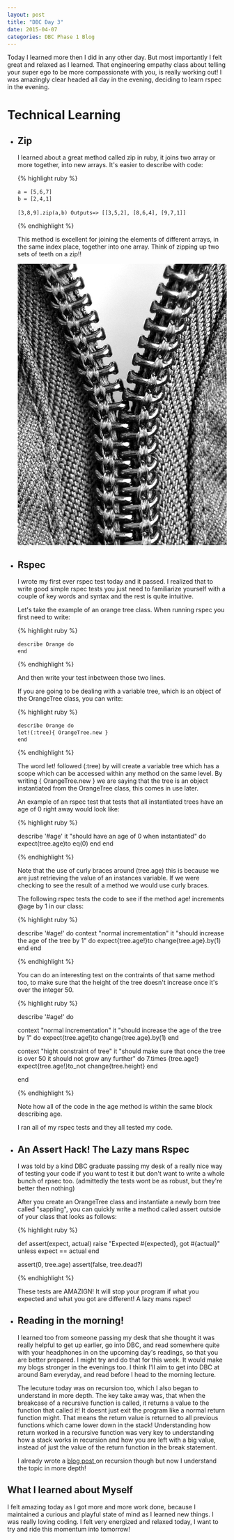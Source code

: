 ```yaml
---
layout: post
title: "DBC Day 3"
date: 2015-04-07
categories: DBC Phase 1 Blog
---
```


Today I learned more then I did in any other day. But most importantly I felt great and relaxed as I learned. That engineering empathy class about telling your super ego to be more compassionate with you, is really working out! I was amazingly clear headed all day in the evening, deciding to learn rspec in the evening.

<h1> Technical Learning </h1>
<ul>
  <li><h2>Zip</h2></li>
  I learned about a great method called zip in ruby, it joins two array or more together, into new arrays. It's easier to describe with code:

  {% highlight ruby %}

    a = [5,6,7]
    b = [2,4,1]

    [3,8,9].zip(a,b) Outputs=> [[3,5,2], [8,6,4], [9,7,1]]


  {% endhighlight %}

  This method is excellent for joining the elements of different arrays, in the same index place, together into one array. Think of zipping up two sets of teeth on a zip!!

![zipper](imgs/zipper.jpg)

<li><h2>Rspec</h2></li>

I wrote my first ever rspec test today and it passed. I realized that to write good simple rspec tests you just need to familiarize yourself with a couple of key words and syntax and the rest is quite intuitive.

Let's take the example of an orange tree class. When running rspec you first need to write:

{% highlight ruby %}

    describe Orange do
    end


  {% endhighlight %}

  And then write your test inbetween those two lines.

If you are going to be dealing with a variable tree, which is an object of the OrangeTree class, you can write:

{% highlight ruby %}

    describe Orange do
    let!(:tree){ OrangeTree.new }
    end


  {% endhighlight %}

The word let! followed (:tree) by  will create a variable tree which has a scope which can be accessed within any method on the same level. By writing { OrangeTree.new } we are saying that the tree is an object instantiated from the OrangeTree class, this comes in use later.

An example of an rspec test that tests that all instantiated trees have an age of 0 right away would look like:

{% highlight ruby %}

  describe '#age'
  it "should have an age of 0 when instantiated" do
    expect(tree.age)to eq(0)
  end
end

  {% endhighlight %}

Note that the use of curly braces around (tree.age) this is because we are just retrieving the value of an instances variable. If we were checking to see the result of a method we would use curly braces.

The following rspec tests the code to see if the method age! increments @age by 1 in our class:


{% highlight ruby %}

 describe '#age!' do
 context "normal incrementation"
  it "should increase the age of the tree by 1" do
    expect{tree.age!}to change{tree.age}.by(1)
  end
end

  {% endhighlight %}

You can do an interesting test on the contraints of that same method too, to make sure that the height of the tree doesn't increase once it's over the integer 50.

{% highlight ruby %}

 describe '#age!' do

 context "normal incrementation"
  it "should increase the age of the tree by 1" do
    expect{tree.age!}to change{tree.age}.by(1)
  end

  context "hight constraint of tree"
  it "should make sure that once the tree is over 50 it should not grow any further" do
    7.times {tree.age!}
    expect{tree.age!}to_not change{tree.height}
  end


end

  {% endhighlight %}

Note how all of the code in the age method is within the same block describing age.

I ran all of my rspec tests and they all tested my code.

<li><h2>An Assert Hack! The Lazy mans Rspec </h2></li>

I was told by a kind DBC graduate passing my desk of a really nice way of testing your code if you want to test it but don't want to write a whole bunch of rpsec too. (admittedly the tests wont be as robust, but they're better then nothing)

After you create an OrangeTree class and instantiate a newly born tree called "sappling", you can quickly write a method called assert outside of your class that looks as follows:

{% highlight ruby %}

def assert(expect, actual)
  raise "Expected #{expected}, got #{actual}" unless expect == actual
end

assert(0, tree.age)
assert(false, tree.dead?)

  {% endhighlight %}

These tests are AMAZIGN! It will stop your program if what you expected and what you got are different! A lazy mans rspec!

<li><h2>Reading in the morning!</li></h2>
I learned too from someone passing my desk that she thought it was really helpful to get up earlier, go into DBC, and read somewhere quite with your headphones in on the upcoming day's readings, so that you are better prepared. I might try and do that for this week. It would make my blogs stronger in the evenings too. I think I'll aim to get into DBC at around 8am everyday, and read before I head to the morning lecture.

The lecuture today was on recursion too, which I also began to understand in more depth. The key take away was, that when the breakcase of a recursive function is called, it returns a value to the function that called it! It doesnt just exit the program like a normal return function might. That means the return value is returned to all previous functions which came lower down in the stack! Understanding how return worked in a recursive function was very key to understanding how a stack works in recursion and how you are left with a big value, instead of just the value of the return function in the break statement.

I already wrote a <a href="http://wardch.github.io/recursion/2015/04/02/t8-tech.html">blog post </a> on recursion though but now I understand the topic in more depth!

</ul>

<h2> What I learned about Myself </h2>

I felt amazing today as I got more and more work done, because I maintained a curious and playful state of mind as I learned new things. I was really loving coding. I felt very energized and relaxed today, I want to try and ride this momentum into tomorrow!





